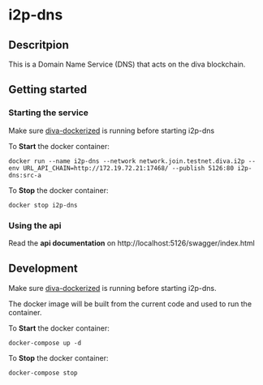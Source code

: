 # i2p-dns

## Descritpion
This is a Domain Name Service (DNS) that acts on the diva blockchain.

## Getting started
### Starting the service
Make sure [diva-dockerized](https://github.com/diva-exchange/diva-dockerized) is running before starting i2p-dns

To **Start** the docker container:
```
docker run --name i2p-dns --network network.join.testnet.diva.i2p --env URL_API_CHAIN=http://172.19.72.21:17468/ --publish 5126:80 i2p-dns:src-a
```

To **Stop** the docker container:
```
docker stop i2p-dns
```

### Using the api
Read the **api documentation** on http://localhost:5126/swagger/index.html

## Development
Make sure [diva-dockerized](https://github.com/diva-exchange/diva-dockerized) is running before starting i2p-dns.

The docker image will be built from the current code and used to run the container.

To **Start** the docker container:
```
docker-compose up -d
```

To **Stop** the docker container:
```
docker-compose stop
```